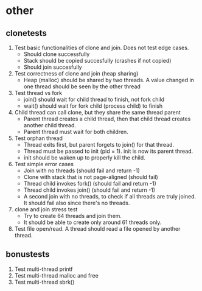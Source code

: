 # other

## clonetests
1. Test basic functionalities of clone and join. Does not test edge cases.
	- Should clone successfully
	- Stack should be copied succesfully (crashes if not copied)
	- Should join succesfully
2. Test correctness of clone and join (heap sharing)
	- Heap (malloc) should be shared by two threads. A value changed in one thread should be seen by the other thread
3. Test thread vs fork
	- join() should wait for child thread to finish, not fork child
	- wait() should wait for fork child (process child) to finish
4. Child thread can call clone, but they share the same thread parent
	- Parent thread creates a child thread, then that child thread creates another child thread.
	- Parent thread must wait for both children.
5. Test orphan thread
	- Thread exits first, but parent forgets to join() for that thread.
	- Thread must be passed to init (pid = 1). init is now its parent thread.
	- init should be waken up to properly kill the child.
6. Test simple error cases
	- Join with no threads (should fail and return -1)
	 - Clone with stack that is not page-aligned (should fail)
	 - Thread child invokes fork() (should fail and return -1)
	 - Thread child invokes join() (should fail and return -1)
	 - A second join with no threads, to check if all threads are truly joined. It should fail also since there's no threads.
7. clone and join stress test
	- Try to create 64 threads and join them.
	- It should be able to create only around 61 threads only. 
8. Test file open/read. A thread should read a file opened by another thread.

## bonustests
1. Test multi-thread printf
2. Test multi-thread malloc and free
3. Test multi-thread sbrk()
